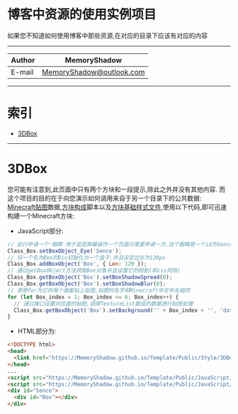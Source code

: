 博客中资源的使用实例项目
============================================

如果您不知道如何使用博客中那些资源,在对应的目录下应该有对应的内容

****
|Author|MemoryShadow|
|---|---
|E-mail|MemoryShadow@outlook.com

****

# 索引

* [3DBox](#3DBox)

****

# 3DBox

您可能有注意到,此页面中只有两个方块和一段提示,除此之外并没有其他内容.
而这个项目的目的在于向您演示如何调用来自于另一个目录下的公共数据: [Minecraft贴图](https://github.com/MemoryShadow/MemoryShadow.github.io/blob/master/Template/Public/JavaScript/README.md#MinecraftTexture "查看描述文件")数据,[方块构成](https://github.com/MemoryShadow/MemoryShadow.github.io/blob/master/Template/Public/JavaScript/README.md#3DBox "查看描述文件")脚本以及[方块基础样式文件](https://github.com/MemoryShadow/MemoryShadow.github.io/blob/master/Template/Public/Style/README.md#3DBox "查看描述文件"),使用以下代码,即可迅速构建一个Minecraft方块:
* JavaScript部分:
```JavaScript
// 此行申请一个'眼睛'用于监控屏幕操作一个页面只需要申请一次,这个眼睛是一个id为Sence的div,将在下面的代码中创建
Class_Box.setBoxObject_Eye('Sence');
// 将一个名为Box的Div初始化为一个盒子,并且设定边长为120px
Class_Box.addBoxObject('Box', { Len: 120 });
// 通过getBoxObject方法获取Box对象并且设置它的阴影(和css同效)
Class_Box.getBoxObject('Box').setBoxShadowSpread(0);
Class_Box.getBoxObject('Box').setBoxShadowBlur(0);
// 使用for为它的每个面都贴上贴图,贴图的名字和Minecraft中文件名相同
for (let Box_index = 1; Box_index <= 6; Box_index++) {
  // 通过接口设置对应面的贴图,调用TextureList数组的数据进行贴图处理
  Class_Box.getBoxObject('Box').setBackground('' + Box_index + '', 'data:image/png;base64,' + TextureList['dirt']);
}
```
* HTML部分为:
```html
<!DOCTYPE html>
<head>
  <link href="https://MemoryShadow.github.io/Template/Public/Style/3DBox.css" rel="stylesheet" />
</head>
...
<script src="https://MemoryShadow.github.io/Template/Public/JavaScript/3DBox.js"></script>
<script src="https://MemoryShadow.github.io/Template/Public/JavaScript/MinecraftTexture.js"></script>
<div id="Sence">
  <div id="Box"></div>
</div>
```
